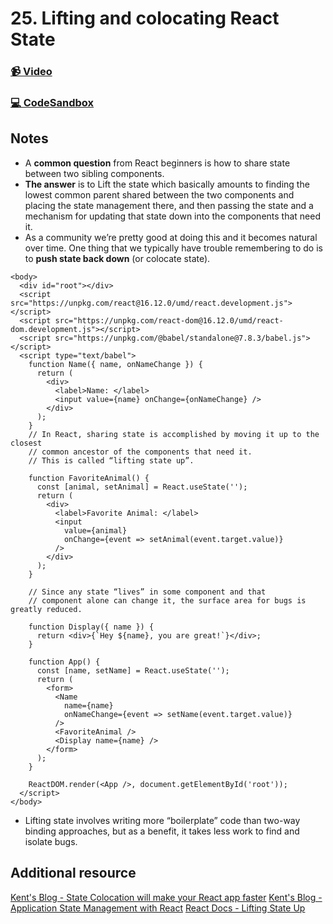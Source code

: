 # 25. Lifting and colocating React State

### [📹 Video](https://egghead.io/lessons/react-v2-24-lifting-and-colocating-react-state?pl=a-beginners-guide-to-react-v2-6c4d)

### [💻 CodeSandbox](https://codesandbox.io/s/github/kentcdodds/beginners-guide-to-react/tree/codesandbox/24-lifting-and-colocating?from-embed)

## Notes

* A **common question** from React beginners is how to share state between two sibling components.
* **The answer** is to Lift the state which basically amounts to finding the lowest common parent shared between the two components and placing the state management there, and then passing the state and a mechanism for updating that state down into the components that need it.
* As a community we’re pretty good at doing this and it becomes natural over time. One thing that we typically have trouble remembering to do is to **push state back down** \(or colocate state\).

```markup
<body>
  <div id="root"></div>
  <script src="https://unpkg.com/react@16.12.0/umd/react.development.js"></script>
  <script src="https://unpkg.com/react-dom@16.12.0/umd/react-dom.development.js"></script>
  <script src="https://unpkg.com/@babel/standalone@7.8.3/babel.js"></script>
  <script type="text/babel">
    function Name({ name, onNameChange }) {
      return (
        <div>
          <label>Name: </label>
          <input value={name} onChange={onNameChange} />
        </div>
      );
    }
    // In React, sharing state is accomplished by moving it up to the closest
    // common ancestor of the components that need it.
    // This is called “lifting state up”.

    function FavoriteAnimal() {
      const [animal, setAnimal] = React.useState('');
      return (
        <div>
          <label>Favorite Animal: </label>
          <input
            value={animal}
            onChange={event => setAnimal(event.target.value)}
          />
        </div>
      );
    }

    // Since any state “lives” in some component and that
    // component alone can change it, the surface area for bugs is greatly reduced.

    function Display({ name }) {
      return <div>{`Hey ${name}, you are great!`}</div>;
    }

    function App() {
      const [name, setName] = React.useState('');
      return (
        <form>
          <Name
            name={name}
            onNameChange={event => setName(event.target.value)}
          />
          <FavoriteAnimal />
          <Display name={name} />
        </form>
      );
    }

    ReactDOM.render(<App />, document.getElementById('root'));
  </script>
</body>
```

* Lifting state involves writing more “boilerplate” code than two-way binding approaches, but as a benefit, it takes less work to find and isolate bugs.

## Additional resource

[Kent's Blog - State Colocation will make your React app faster](https://kentcdodds.com/blog/state-colocation-will-make-your-react-app-faster) [Kent's Blog - Application State Management with React](https://kentcdodds.com/blog/application-state-management-with-react) [React Docs - Lifting State Up](https://reactjs.org/docs/lifting-state-up.html)

